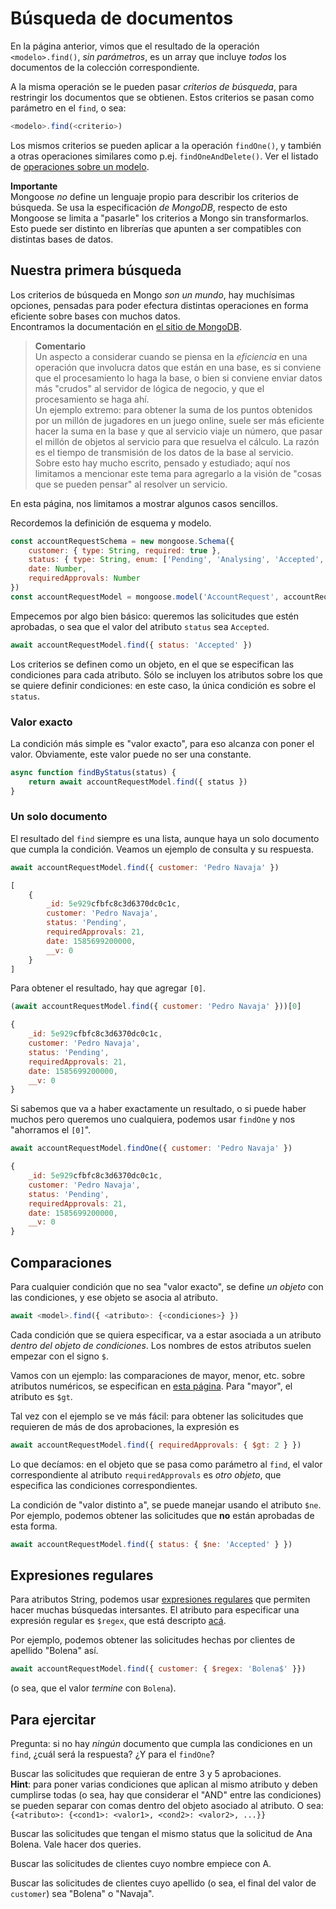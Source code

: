 # Búsqueda de documentos
En la página anterior, vimos que el resultado de la operación `<modelo>.find()`, _sin parámetros_, es un array que incluye _todos_ los documentos de la colección correspondiente.

A la misma operación se le pueden pasar _criterios de búsqueda_, para restringir los documentos que se obtienen. Estos criterios se pasan como parámetro en el `find`, o sea:
``` javascript
<modelo>.find(<criterio>) 
```
Los mismos criterios se pueden aplicar a la operación `findOne()`, y también a otras operaciones similares como p.ej. `findOneAndDelete()`. Ver el listado de [operaciones sobre un modelo](https://mongoosejs.com/docs/api/model.html).

**Importante**  
Mongoose _no_ define un lenguaje propio para describir los criterios de búsqueda. Se usa la especificación _de MongoDB_, respecto de esto Mongoose se limita a "pasarle" los criterios a Mongo sin transformarlos.  
Esto puede ser distinto en librerías que apunten a ser compatibles con distintas bases de datos.


## Nuestra primera búsqueda
Los criterios de búsqueda en Mongo _son un mundo_, hay muchísimas opciones, pensadas para poder efectura distintas operaciones en forma eficiente sobre bases con muchos datos.  
Encontramos la documentación en [el sitio de MongoDB](https://docs.mongodb.com/manual/reference/operator/query/).

> **Comentario**  
> Un aspecto a considerar cuando se piensa en la _eficiencia_ en una operación que involucra datos que están en una base, es si conviene que el procesamiento lo haga la base, o bien si conviene enviar datos más "crudos" al servidor de lógica de negocio, y que el procesamiento se haga ahí.  
> Un ejemplo extremo: para obtener la suma de los puntos obtenidos por un millón de jugadores en un juego online, suele ser más eficiente hacer la suma en la base y que al servicio viaje un número, que pasar el millón de objetos al servicio para que resuelva el cálculo. La razón es el tiempo de transmisión de los datos de la base al servicio.   
> Sobre esto hay mucho escrito, pensado y estudiado; aquí nos limitamos a mencionar este tema para agregarlo a la visión de "cosas que se pueden pensar" al resolver un servicio.

En esta página, nos limitamos a mostrar algunos casos sencillos.

Recordemos la definición de esquema y modelo.
``` javascript
const accountRequestSchema = new mongoose.Schema({
    customer: { type: String, required: true },
    status: { type: String, enum: ['Pending', 'Analysing', 'Accepted', 'Rejected'] },
    date: Number,
    requiredApprovals: Number
})
const accountRequestModel = mongoose.model('AccountRequest', accountRequestSchema);
```

Empecemos por algo bien básico: queremos las solicitudes que estén aprobadas, o sea que el valor del atributo `status` sea `Accepted`. 
``` javascript
await accountRequestModel.find({ status: 'Accepted' })
``` 
Los criterios se definen como un objeto, en el que se especifican las condiciones para cada atributo. Sólo se incluyen los atributos sobre los que se quiere definir condiciones: en este caso, la única condición es sobre el `status`.

### Valor exacto
La condición más simple es "valor exacto", para eso alcanza con poner el valor.
Obviamente, este valor puede no ser una constante.
``` javascript
async function findByStatus(status) {
    return await accountRequestModel.find({ status })
}
``` 

### Un solo documento
El resultado del `find` siempre es una lista, aunque haya un solo documento que cumpla la condición. Veamos un ejemplo de consulta y su respuesta.
``` javascript
await accountRequestModel.find({ customer: 'Pedro Navaja' })

[
    {
        _id: 5e929cfbfc8c3d6370dc0c1c,
        customer: 'Pedro Navaja',
        status: 'Pending',
        requiredApprovals: 21,
        date: 1585699200000,
        __v: 0
    }
]
``` 

Para obtener el resultado, hay que agregar `[0]`.
``` javascript
(await accountRequestModel.find({ customer: 'Pedro Navaja' }))[0]

{
    _id: 5e929cfbfc8c3d6370dc0c1c,
    customer: 'Pedro Navaja',
    status: 'Pending',
    requiredApprovals: 21,
    date: 1585699200000,
    __v: 0
}
``` 

Si sabemos que va a haber exactamente un resultado, o si puede haber muchos pero queremos uno cualquiera, podemos usar `findOne` y nos "ahorramos el `[0]`".
``` javascript
await accountRequestModel.findOne({ customer: 'Pedro Navaja' })

{
    _id: 5e929cfbfc8c3d6370dc0c1c,
    customer: 'Pedro Navaja',
    status: 'Pending',
    requiredApprovals: 21,
    date: 1585699200000,
    __v: 0
}
``` 

## Comparaciones
Para cualquier condición que no sea "valor exacto", se define _un objeto_ con las condiciones, y ese objeto se asocia al atributo.  

``` javascript
await <model>.find({ <atributo>: {<condiciones>} })
``` 

Cada condición que se quiera especificar, va a estar asociada a un atributo _dentro del objeto de condiciones_. Los nombres de estos atributos suelen empezar con el signo `$`.

Vamos con un ejemplo: las comparaciones de mayor, menor, etc. sobre atributos numéricos, se especifican en [esta página](https://docs.mongodb.com/manual/reference/operator/query-comparison/). Para "mayor", el atributo es `$gt`.

Tal vez con el ejemplo se ve más fácil: para obtener las solicitudes que requieren de más de dos aprobaciones, la expresión es
``` javascript
await accountRequestModel.find({ requiredApprovals: { $gt: 2 } })
``` 
Lo que decíamos: en el objeto que se pasa como parámetro al `find`, el valor correspondiente al atributo `requiredApprovals` es _otro objeto_, que especifica las condiciones correspondientes.

La condición de "valor distinto a", se puede manejar usando el atributo `$ne`. Por ejemplo, podemos obtener las solicitudes que **no** están aprobadas de esta forma.
``` javascript
await accountRequestModel.find({ status: { $ne: 'Accepted' } })
``` 

## Expresiones regulares
Para atributos String, podemos usar [expresiones regulares](https://devopedia.org/images/article/173/6028.1557317770.jpg) que permiten hacer muchas búsquedas intersantes. El atributo para especificar una expresión regular es `$regex`, que está descripto [acá](https://docs.mongodb.com/manual/reference/operator/query/regex/index.html).

Por ejemplo, podemos obtener las solicitudes hechas por clientes de apellido "Bolena" así.
``` javascript
await accountRequestModel.find({ customer: { $regex: 'Bolena$' }})
``` 
(o sea, que el valor _termine_ con `Bolena`).



## Para ejercitar
Pregunta: si no hay _ningún_ documento que cumpla las condiciones en un `find`, ¿cuál será la respuesta? ¿Y para el `findOne`?

Buscar las solicitudes que requieran de entre 3 y 5 aprobaciones.  
**Hint**: para poner varias condiciones que aplican al mismo atributo y deben cumplirse todas (o sea, hay que considerar el "AND" entre las condiciones) se pueden separar con comas dentro del objeto asociado al atributo. O sea:  
`{<atributo>: {<cond1>: <valor1>, <cond2>: <valor2>, ...}}`

Buscar las solicitudes que tengan el mismo status que la solicitud de Ana Bolena.
Vale hacer dos queries.

Buscar las solicitudes de clientes cuyo nombre empiece con A.

Buscar las solicitudes de clientes cuyo apellido (o sea, el final del valor de `customer`) sea "Bolena" o "Navaja".
